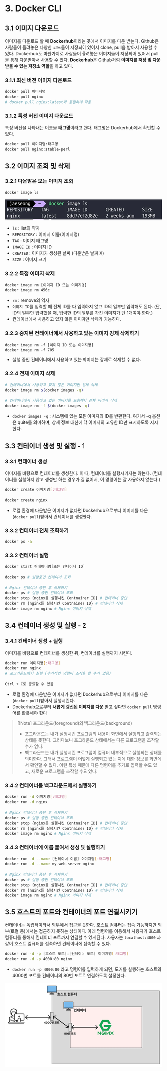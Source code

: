 # 3. Docker CLI
## 3.1 이미지 다운로드
이미지를 다운로드 할 때 **Dockerhub**이라는 곳에서 이미지를 다운 받는다.
Github은 사람들이 올려놓은 다양한 코드들이 저장되어 있어서 clone, pull을 받아서 사용할 수 있다. Dockerhub도 마찬가지로 사람들이 올려놓은 이미지들이 저장되어 있어서 pull을 통해 다운받아서 사용할 수 있다. **Dockerhub**은 Github처럼 **이미지를 저장 및 다운받을 수 있는 저장소 역할**을 하고 있다.

### 3.1.1 최신 버전 이미지 다운로드
```bash
docker pull 이미지명
docker pull nginx
# docker pull nginx:latest와 동일하게 작동
```

### 3.1.2 특정 버전 이미지 다운로드
특정 버전을 나타내는 이름을 **태그명**이라고 한다. 태그명은 Dockerhub에서 확인할 수 있다.
```bash
docker pull 이미지명:태그명
docker pull nginx:stable-perl
```

## 3.2 이미지 조회 및 삭제
### 3.2.1 다운받은 모든 이미지 조회
```bash
docker image ls
```
![docker_image_ls](/media/도구%20및%20환경/Docker/docker_image_ls.webp)
- `ls` : list의 약자
- `REPOSITORY` : 이미지 이름(이미지명)
- `TAG` : 이미지 태그명
- `IMAGE ID` : 이미지 ID
- `CREATED` : 이미지가 생성된 날짜 (다운받은 날짜 X)
- `SIZE` : 이미지 크기

### 3.2.2 특정 이미지 삭제
```bash
docker image rm [이미지 ID 또는 이미지명]
docker image rm 456c
```
- `rm` : remove의 약자
- `이미지 ID`를 입력할 때 전체 ID를 다 입력하지 않고 ID의 일부만 입력해도 된다. (단, ID의 일부만 입력했을 때, 입력한 ID의 일부를 가진 이미지가 단 1개여야 한다.)
- 컨테이너에서 사용하고 있지 않은 이미지만 삭제가 가능하다.

### 3.2.3 중지된 컨테이너에서 사용하고 있는 이미지 강제 삭제하기
```shell
docker image rm -f [이미지 ID 또는 이미지명]
docker image rm -f 705
```
- 실행 중인 컨테이너에서 사용하고 있는 이미지는 강제로 삭제할 수 없다.

### 3.2.4 전체 이미지 삭제
```bash
# 컨테이너에서 사용하고 있지 않은 이미지만 전체 삭제
docker image rm $(docker images -q)

# 컨테이너에서 사용하고 있는 이미지를 포함해서 전체 이미지 삭제
docker image rm -f $(docker images -q)
```
- `docker images -q` : 시스템에 있는 모든 이미지의 ID를 반환한다. 여기서 -q 옵션은 quite를 의미하며, 상세 정보 대신에 각 이미지의 고유한 ID만 표시하도록 지시한다.

## 3.3 컨테이너 생성 및 실행 - 1
### 3.3.1 컨테이너 생성
이미지를 바탕으로 컨테이너를 생성한다. 이 때, 컨테이너를 실행시키지는 않는다.
(컨테이너를 실행하지 않고 생성만 하는 경우가 잘 없어서, 이 명령어는 잘 사용하지 않는다.)
```bash
docker create 이미지명[:태그명]

docker create nginx
```
- 로컬 환경에 다운받은 이미지가 없다면 Dockerhub으로부터 이미지를 다운(`docker pull`)받아서 컨테이너를 생성한다.

### 3.3.2 컨테이너 전체 조회하기
```bash
docker ps -a
```

### 3.3.2 컨테이너 실행
```bash
docker start 컨테이너명[또는 컨테이너 ID]

docker ps # 실행중인 컨테이너 조회

# Nginx 컨테이너 중단 후 삭제하기
docker ps # 실행 중인 컨테이너 조회
docker stop {nginx를 실행시킨 Contnainer ID} # 컨테이너 중단
docker rm {nginx를 실행시킨 Contnainer ID} # 컨테이너 삭제
docker image rm nginx # Nginx 이미지 삭제
```

## 3.4 컨테이너 생성 및 실행 - 2
### 3.4.1 컨테이너 생성 + 실행
이미지를 바탕으로 컨테이너를 생성한 뒤, 컨테이너를 실행까지 시킨다.
```bash
docker run 이미지명[:태그명]
docker run nginx
# 포그라운드에서 실행 (추가적인 명령어 조작을 할 수가 없음)

Ctrl + C로 종료할 수 있음
```
- 로컬 환경에 다운받은 이미지가 없다면 Dockerhub으로부터 이미지를 다운(`docker pull`)받아서 실행시킨다.
- Dockerhub으로부터 **새롭게 갱신된 이미지를 다운** 받고 싶다면 `docker pull` 명령어를 활용해야 한다.

> [!Note] 포그라운드(foreground)와 백그라운드(background)
> - 포그라운드는 내가 실행시킨 프로그램의 내용이 화면에서 실행되고 출력되는 상태를 뜻한다. 그러다보니 포그라운드 상태에서는 다른 프로그램을 조작할 수가 없다.
> - 백그라운드는 내가 실행시킨 프로그램이 컴퓨터 내부적으로 실행되는 상태를 의미한다. 그래서 프로그램이 어떻게 실행되고 있는 지에 대한 정보를 화면에서 확인할 수 없다. 이런 특성 때문에 다른 명령어를 추가로 입력할 수도 있고, 새로운 프로그램을 조작할 수도 있다.

### 3.4.2 컨테이너를 백그라운드에서 실행하기
```bash
docker run -d 이미지명[:태그명]
docker run -d nginx

# Nginx 컨테이너 중단 후 삭제하기
docker ps # 실행 중인 컨테이너 조회
docker stop {nginx를 실행시킨 Contnainer ID} # 컨테이너 중단
docker rm {nginx를 실행시킨 Contnainer ID} # 컨테이너 삭제
docker image rm nginx # Nginx 이미지 삭제
```

### 3.4.3 컨테이너에 이름 붙여서 생성 및 실행하기
```bash
docker run -d --name [컨테이너 이름] 이미지명[:태그명]
docker run -d --name my-web-server nginx

# Nginx 컨테이너 중단 후 삭제하기
docker ps # 실행 중인 컨테이너 조회
docker stop {nginx를 실행시킨 Contnainer ID} # 컨테이너 중단
docker rm {nginx를 실행시킨 Contnainer ID} # 컨테이너 삭제
docker image rm nginx # Nginx 이미지 삭제
```

## 3.5 호스트의 포트와 컨테이너의 포트 연결시키기
컨테이너는 독립적이라서 외부에서 접근을 못한다. 호스트 컴퓨터는 접속 가능하지만 외부(로컬 등)에서는 접근하지 못하는 상태이다.
아래 명령어를 이용해서 사용자가 호스트 컴퓨터를 통해서 컨테이너 포트까지 연결할 수 있게된다. 사용자는 `localhost:4000` 과 같이 호스트 컴퓨터를 접속하면 컨테이너에 접속할 수 있다.
```bash
docker run -d -p [호스트 포트]:[컨테이너 포트] 이미지명[:태그명]
docker run -d -p 4000:80 nginx
```
- `docker run -p 4000:80` 라고 명령어를 입력하게 되면, 도커를 실행하는 호스트의 4000번 포트를 컨테이너의 80번 포트로 연결하도록 설정한다.

![host_port_container_port_connect](/media/도구%20및%20환경/Docker/host_port_container_port_connect.webp)

